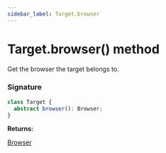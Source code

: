 ```yaml
---
sidebar_label: Target.browser
---
```


# Target.browser() method

Get the browser the target belongs to.

### Signature

```typescript
class Target {
  abstract browser(): Browser;
}
```

**Returns:**

[Browser](./puppeteer.browser.md)
